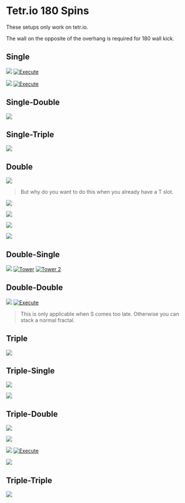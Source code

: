 Tetr.io 180 Spins
=================

These setups only work on tetr.io.

The wall on the opposite of the overhang is required for 180 wall kick.

Single
------

[![](https://fumen-svg-server--eight041.repl.co/?data=v115%40MhC8GeA8DeG8AeB8JeAgH)](https://harddrop.com/fumen/?v115@MhC8GeA8DeG8AeB8JeAgH)
[![Execute](https://fumen-svg-server--eight041.repl.co/?data=v115%40MhC8GeA8DeG8AeB8JeAgWHAlUlkDVPdCAvhD9ofVtf%3FlsBAAA)](https://harddrop.com/fumen/?v115@MhC8GeA8DeG8AeB8JeAgWHAlUlkDVPdCAvhD9ofVtf?lsBAAA)

[![](https://fumen-svg-server--eight041.repl.co/?data=v115%40LhD8BeF8DeE8CeB8JeAgH)](https://harddrop.com/fumen/?v115@LhD8BeF8DeE8CeB8JeAgH)
[![Execute](https://fumen-svg-server--eight041.repl.co/?data=v115%40LhD8BeF8DeE8CeB8JeAgWHAlUlkDVPdCAvhE9ofVtf%3FlsfVxBAAA)](https://harddrop.com/fumen/?v115@LhD8BeF8DeE8CeB8JeAgWHAlUlkDVPdCAvhE9ofVtf?lsfVxBAAA)

Single-Double
-------------

[![](https://fumen-svg-server--eight041.repl.co/?data=v115%40BhD8BeF8DeE8CeJ8AeA8JeAgH)](https://harddrop.com/fumen/?v115@BhD8BeF8DeE8CeJ8AeA8JeAgH)

Single-Triple
-------------

[![](https://fumen-svg-server--eight041.repl.co/?data=v115%40xgB8IeI8AeH8BeF8DeG8AeC8JeAgH)](https://harddrop.com/fumen/?v115@xgB8IeI8AeH8BeF8DeG8AeC8JeAgH)

Double
------

[![](https://fumen-svg-server--eight041.repl.co/?data=v115%409gH8BeF8DeE8CeH8AeC8JeAgH)](https://harddrop.com/fumen/?v115@9gH8BeF8DeE8CeH8AeC8JeAgH)

> But why do you want to do this when you already have a T slot.

[![](https://fumen-svg-server--eight041.repl.co/?data=v115%404gC8GeA8DeG8AeH8BeH8BeB8JeAgH)](https://harddrop.com/fumen/?v115@4gC8GeA8DeG8AeH8BeH8BeB8JeAgH)

[![](https://fumen-svg-server--eight041.repl.co/?data=v115%404gC8GeA8DeG8AeA8AeF8BeI8AeB8JeAgH)](https://harddrop.com/fumen/?v115@4gC8GeA8DeG8AeA8AeF8BeI8AeB8JeAgH)

[![](https://fumen-svg-server--eight041.repl.co/?data=v115%404gC8GeA8DeG8AeH8BeA8AeG8AeB8JeAgH)](https://harddrop.com/fumen/?v115@4gC8GeA8DeG8AeH8BeA8AeG8AeB8JeAgH)

[![](https://fumen-svg-server--eight041.repl.co/?data=v115%404gC8GeA8DeG8AeH8BeI8AeA8KeAgH)](https://harddrop.com/fumen/?v115@4gC8GeA8DeG8AeH8BeI8AeA8KeAgH)

Double-Single
-------------

[![](https://fumen-svg-server--eight041.repl.co/?data=v115%404gC8GeA8DeF8BeH8BeH8AeC8JeAgH)](https://harddrop.com/fumen/?v115@4gC8GeA8DeF8BeH8BeH8AeC8JeAgH)
[![Tower](https://fumen-svg-server--eight041.repl.co/?data=v115%407fC8GeA8EeE8BeH8BeH8DeH8BeH8BeF8DeF8BeH8Be%3FH8AeD8JeAgWFAUn9rDSBAAA)](https://harddrop.com/fumen/?v115@7fC8GeA8EeE8BeH8BeH8DeH8BeH8BeF8DeF8BeH8Be?H8AeD8JeAgWFAUn9rDSBAAA)
[![Tower 2](https://fumen-svg-server--eight041.repl.co/?data=v115%40ofC8GeA8DeF8BeH8BeH8AeI8CeG8BeH8BeH8AeI8Ce%3FG8BeH8BeH8AeC8JeAgWJAUn9rDyoo2ASAAAA)](https://harddrop.com/fumen/?v115@ofC8GeA8DeF8BeH8BeH8AeI8CeG8BeH8BeH8AeI8Ce?G8BeH8BeH8AeC8JeAgWJAUn9rDyoo2ASAAAA)

Double-Double
-------------

[![](https://fumen-svg-server--eight041.repl.co/?data=v115%40pgH8BeF8DeG8AeH8BeH8CeH8AeB8JeAgH)](http://fumen.zui.jp/?v115@pgH8BeF8DeG8AeH8BeH8CeH8AeB8JeAgH)
[![Execute](https://fumen-svg-server--eight041.repl.co/?data=v115%40pgH8BeF8DeG8AeH8BeH8CeH8AeB8JeAgWHAlUlkDVP%3FdCAvhL9ZfVefldf9nf9sflsBAAA%2FjBAAA9nflnBAAA)](http://fumen.zui.jp/?v115@pgH8BeF8DeG8AeH8BeH8CeH8AeB8JeAgWHAlUlkDVP?dCAvhL9ZfVefldf9nf9sflsBAAA/jBAAA9nflnBAAA)

> This is only applicable when S comes too late. Otherwise you can stack a normal fractal.

Triple
------

[![](https://fumen-svg-server--eight041.repl.co/?data=v115%404gC8GeA8DeG8AeH8BeI8AeB8JeAgH)](https://harddrop.com/fumen/?v115@4gC8GeA8DeG8AeH8BeI8AeB8JeAgH)

Triple-Single
-------------

[![](https://fumen-svg-server--eight041.repl.co/?data=v115%40ugC8GeA8DeG8AeH8BeI8AeI8AeB8JeAgH)](https://harddrop.com/fumen/?v115@ugC8GeA8DeG8AeH8BeI8AeI8AeB8JeAgH)

[![](https://fumen-svg-server--eight041.repl.co/?data=v115%40tgD8BeF8DeE8CeG8AeI8BeH8AeD8JeAgH)](https://harddrop.com/fumen/?v115@tgD8BeF8DeE8CeG8AeI8BeH8AeD8JeAgH)

Triple-Double
-------------

[![](https://fumen-svg-server--eight041.repl.co/?data=v115%40kgC8GeA8DeG8AeH8BeI8AeG8CeH8AeC8JeAgH)](https://harddrop.com/fumen/?v115@kgC8GeA8DeG8AeH8BeI8AeG8CeH8AeC8JeAgH)

[![](https://fumen-svg-server--eight041.repl.co/?data=v115%40kgC8GeA8DeG8AeI8BeH8AeG8CeH8AeC8JeAgH)](https://harddrop.com/fumen/?v115@kgC8GeA8DeG8AeI8BeH8AeG8CeH8AeC8JeAgH)

[![](https://fumen-svg-server--eight041.repl.co/?data=v115%40kgB8HeA8DeF8AeI8BeH8AeH8CeH8AeC8JeAgH)](https://harddrop.com/fumen/?v115@kgB8HeA8DeF8AeI8BeH8AeH8CeH8AeC8JeAgH)
[![Execute](https://fumen-svg-server--eight041.repl.co/?data=v115%40kgB8HeA8DeF8AeI8BeH8AeH8CeH8AeC8JeAgWHAlUl%3FkDVPdCAvhJ1YfNiBAAAvdB9jfVoflnfVsfFsBAAA)](https://harddrop.com/fumen/?v115@kgB8HeA8DeF8AeI8BeH8AeH8CeH8AeC8JeAgWHAlUl?kDVPdCAvhJ1YfNiBAAAvdB9jfVoflnfVsfFsBAAA)

[![](https://fumen-svg-server--eight041.repl.co/?data=v115%40agC8GeA8DeG8AeH8BeI8AeI8BeH8BeH8AeB8JeAgH)](https://harddrop.com/fumen/?v115@agC8GeA8DeG8AeH8BeI8AeI8BeH8BeH8AeB8JeAgH)

Triple-Triple
-------------

[![](https://fumen-svg-server--eight041.repl.co/?data=v115%40agC8GeA8DeG8AeH8BeI8AeI8AeI8BeH8AeB8JeAgH)](https://harddrop.com/fumen/?v115@agC8GeA8DeG8AeH8BeI8AeI8AeI8BeH8AeB8JeAgH)
